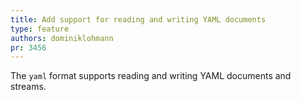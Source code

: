```yaml
---
title: Add support for reading and writing YAML documents
type: feature
authors: dominiklohmann
pr: 3456
---
```


The `yaml` format supports reading and writing YAML documents and streams.
